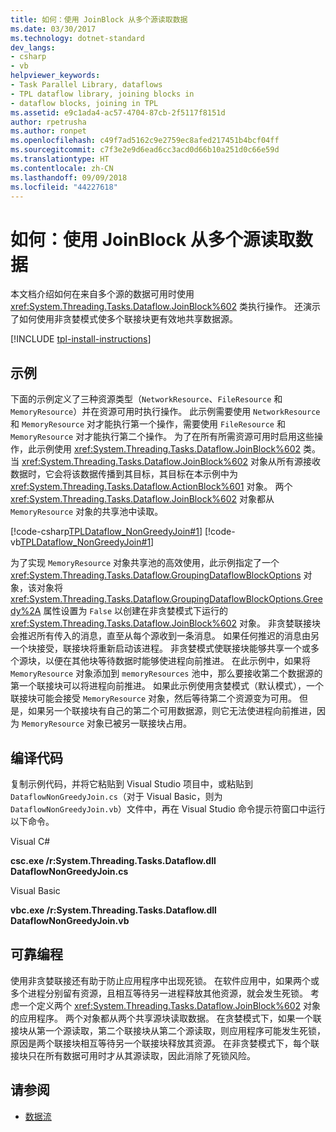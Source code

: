 ```yaml
---
title: 如何：使用 JoinBlock 从多个源读取数据
ms.date: 03/30/2017
ms.technology: dotnet-standard
dev_langs:
- csharp
- vb
helpviewer_keywords:
- Task Parallel Library, dataflows
- TPL dataflow library, joining blocks in
- dataflow blocks, joining in TPL
ms.assetid: e9c1ada4-ac57-4704-87cb-2f5117f8151d
author: rpetrusha
ms.author: ronpet
ms.openlocfilehash: c49f7ad5162c9e2759ec8afed217451b4bcf04ff
ms.sourcegitcommit: c7f3e2e9d6ead6cc3acd0d66b10a251d0c66e59d
ms.translationtype: HT
ms.contentlocale: zh-CN
ms.lasthandoff: 09/09/2018
ms.locfileid: "44227618"
---
```

# <a name="how-to-use-joinblock-to-read-data-from-multiple-sources"></a>如何：使用 JoinBlock 从多个源读取数据
本文档介绍如何在来自多个源的数据可用时使用 <xref:System.Threading.Tasks.Dataflow.JoinBlock%602> 类执行操作。 还演示了如何使用非贪婪模式使多个联接块更有效地共享数据源。

[!INCLUDE [tpl-install-instructions](../../../includes/tpl-install-instructions.md)]

## <a name="example"></a>示例  
 下面的示例定义了三种资源类型（`NetworkResource`、`FileResource` 和 `MemoryResource`）并在资源可用时执行操作。 此示例需要使用 `NetworkResource` 和 `MemoryResource` 对才能执行第一个操作，需要使用 `FileResource` 和 `MemoryResource` 对才能执行第二个操作。 为了在所有所需资源可用时启用这些操作，此示例使用 <xref:System.Threading.Tasks.Dataflow.JoinBlock%602> 类。 当 <xref:System.Threading.Tasks.Dataflow.JoinBlock%602> 对象从所有源接收数据时，它会将该数据传播到其目标，其目标在本示例中为 <xref:System.Threading.Tasks.Dataflow.ActionBlock%601> 对象。 两个 <xref:System.Threading.Tasks.Dataflow.JoinBlock%602> 对象都从 `MemoryResource` 对象的共享池中读取。  
  
 [!code-csharp[TPLDataflow_NonGreedyJoin#1](../../../samples/snippets/csharp/VS_Snippets_Misc/tpldataflow_nongreedyjoin/cs/nongreedyjoin.cs#1)]
 [!code-vb[TPLDataflow_NonGreedyJoin#1](../../../samples/snippets/visualbasic/VS_Snippets_Misc/tpldataflow_nongreedyjoin/vb/nongreedyjoin.vb#1)]  
  
 为了实现 `MemoryResource` 对象共享池的高效使用，此示例指定了一个 <xref:System.Threading.Tasks.Dataflow.GroupingDataflowBlockOptions> 对象，该对象将 <xref:System.Threading.Tasks.Dataflow.GroupingDataflowBlockOptions.Greedy%2A> 属性设置为 `False` 以创建在非贪婪模式下运行的 <xref:System.Threading.Tasks.Dataflow.JoinBlock%602> 对象。 非贪婪联接块会推迟所有传入的消息，直至从每个源收到一条消息。 如果任何推迟的消息由另一个块接受，联接块将重新启动该进程。 非贪婪模式使联接块能够共享一个或多个源块，以便在其他块等待数据时能够使进程向前推进。 在此示例中，如果将 `MemoryResource` 对象添加到 `memoryResources` 池中，那么要接收第二个数据源的第一个联接块可以将进程向前推进。 如果此示例使用贪婪模式（默认模式），一个联接块可能会接受 `MemoryResource` 对象，然后等待第二个资源变为可用。 但是，如果另一个联接块有自己的第二个可用数据源，则它无法使进程向前推进，因为 `MemoryResource` 对象已被另一联接块占用。  
  
## <a name="compiling-the-code"></a>编译代码  
 复制示例代码，并将它粘贴到 Visual Studio 项目中，或粘贴到 `DataflowNonGreedyJoin.cs`（对于 Visual Basic，则为 `DataflowNonGreedyJoin.vb`）文件中，再在 Visual Studio 命令提示符窗口中运行以下命令。  
  
 Visual C#  
  
 **csc.exe /r:System.Threading.Tasks.Dataflow.dll DataflowNonGreedyJoin.cs**  
  
 Visual Basic  
  
 **vbc.exe /r:System.Threading.Tasks.Dataflow.dll DataflowNonGreedyJoin.vb**  
  
## <a name="robust-programming"></a>可靠编程  
 使用非贪婪联接还有助于防止应用程序中出现死锁。 在软件应用中，如果两个或多个进程分别留有资源，且相互等待另一进程释放其他资源，就会发生死锁。 考虑一个定义两个 <xref:System.Threading.Tasks.Dataflow.JoinBlock%602> 对象的应用程序。 两个对象都从两个共享源块读取数据。 在贪婪模式下，如果一个联接块从第一个源读取，第二个联接块从第二个源读取，则应用程序可能发生死锁，原因是两个联接块相互等待另一个联接块释放其资源。 在非贪婪模式下，每个联接块只在所有数据可用时才从其源读取，因此消除了死锁风险。  
  
## <a name="see-also"></a>请参阅

- [数据流](../../../docs/standard/parallel-programming/dataflow-task-parallel-library.md)

